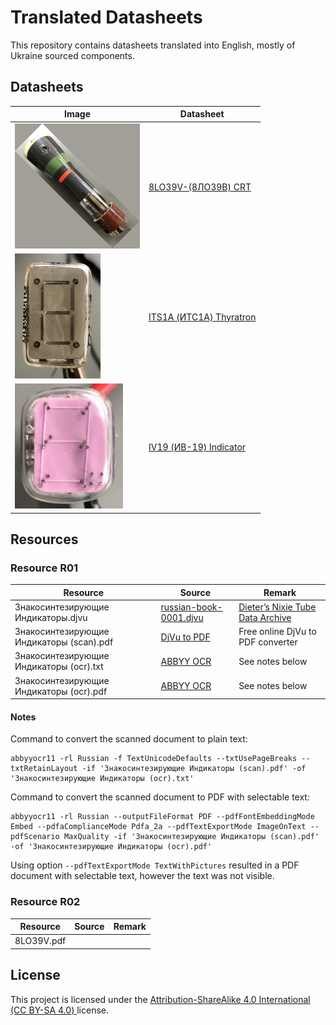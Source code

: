 # Translated Datasheets

This repository contains datasheets translated into English, mostly of Ukraine sourced components.

## Datasheets

| Image                                                     | Datasheet                                                                                 |
|-----------------------------------------------------------|-------------------------------------------------------------------------------------------|
| ![8LO39](datasheet/8LO39V-(8ЛО39В)-CRT/thumbnail.png)     | [8LO39V-(8ЛО39В) CRT](./datasheet/8LO39V-(8ЛО39В)-CRT/8L039V-(8ЛО39В)-Datasheet.md)       | 
| ![ITS1A](datasheet/ITS1A-(ИТС1А)-Thyratron/thumbnail.png) | [ITS1A (ИТС1А) Thyratron](./datasheet/ITS1A-(ИТС1А)-Thyratron/ITS1A-(ИТС1А)-Datasheet.md) | 
| ![IV-19](datasheet/IV-19-Indicator/thumbnail.png)         | [IV19 (ИВ-19) Indicator](./datasheet/IV-19-Indicator/IV-19-(ИВ-19)-Datasheet.md)          | 

## Resources

### Resource R01

| Resource                                 | Source                                                                                           | Remark                                                                                     |
|------------------------------------------|--------------------------------------------------------------------------------------------------|--------------------------------------------------------------------------------------------|
| Знакосинтезирующие Индикаторы.djvu       | [russian-book-0001.djvu](http://www.tube-tester.com/sites/nixie/dat_arch/russian-book-0001.djvu) | [Dieter’s Nixie Tube Data Archive](http://www.tube-tester.com/sites/nixie/nixie-tubes.htm) |
| Знакосинтезирующие Индикаторы (scan).pdf | [DjVu to  PDF](https://djvu2pdf.com)                                                             | Free online DjVu to PDF converter                                                          |
| Знакосинтезирующие Индикаторы (ocr).txt  | [ABBYY OCR](https://www.abbyy.com/ocr-sdk/)                                                      | See notes below                                                                            |
| Знакосинтезирующие Индикаторы (ocr).pdf  | [ABBYY OCR](https://www.abbyy.com/ocr-sdk/)                                                      | See notes below                                                                            |

#### Notes

Command to convert the scanned document to plain text:

```shell
abbyyocr11 -rl Russian -f TextUnicodeDefaults --txtUsePageBreaks --txtRetainLayout -if 'Знакосинтезирующие Индикаторы (scan).pdf' -of 'Знакосинтезирующие Индикаторы (ocr).txt'
```

Command to convert the scanned document to PDF with selectable text:

```shell
abbyyocr11 -rl Russian --outputFileFormat PDF --pdfFontEmbeddingMode Embed --pdfaComplianceMode Pdfa_2a --pdfTextExportMode ImageOnText --pdfScenario MaxQuality -if 'Знакосинтезирующие Индикаторы (scan).pdf' -of 'Знакосинтезирующие Индикаторы (ocr).pdf'
```

Using option `--pdfTextExportMode TextWithPictures` resulted in a PDF document with selectable text, however the text
was not visible.

### Resource R02

| Resource   | Source | Remark |
|------------|--------|--------|
| 8LO39V.pdf |        |        |


## License

This project is licensed under the [Attribution-ShareAlike 4.0 International (CC BY-SA 4.0) ](https://creativecommons.org/licenses/by-sa/4.0/) license.
